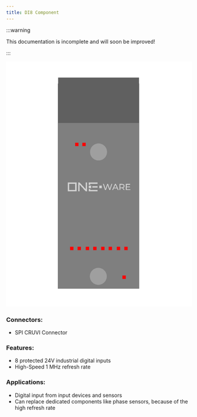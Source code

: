 ```yaml
---
title: DI8 Component
---
```


:::warning

This documentation is incomplete and will soon be improved!

:::

![DI8 Component](img/Component_DI8.png)

### Connectors:
-	SPI CRUVI Connector

### Features: 
-	8 protected 24V industrial digital inputs
-	High-Speed 1 MHz refresh rate 

### Applications: 
-	Digital input from input devices and sensors
-	Can replace dedicated components like phase sensors, because of the high refresh rate
